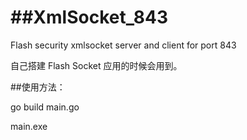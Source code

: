 ##XmlSocket_843
=============

Flash security xmlsocket server and client for port 843

自己搭建 Flash Socket 应用的时候会用到。

##使用方法：

go build main.go

main.exe
